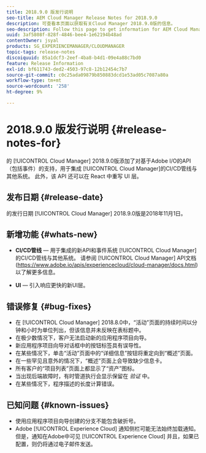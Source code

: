 ```yaml
---
title: 2018.9.0 版发行说明
seo-title: AEM Cloud Manager Release Notes for 2018.9.0
description: 可查看本页面以获取有关Cloud Manager 2018.9.0版的信息。
seo-description: Follow this page to get information for AEM Cloud Manager Release 2018.9.0.
uuid: 3af5808f-828f-4846-bee4-1e62194b48ad
contentOwner: jsyal
products: SG_EXPERIENCEMANAGER/CLOUDMANAGER
topic-tags: release-notes
discoiquuid: 85a1dcf3-2eef-4ba8-b4d1-09e4a88c7bd0
feature: Release Information
exl-id: bf611743-ded2-4503-97c8-12b12454c7b7
source-git-commit: c0c25ada09879b850883dcd1e53ad05c7087a80a
workflow-type: tm+mt
source-wordcount: '258'
ht-degree: 9%

---
```


# 2018.9.0 版发行说明 {#release-notes-for}

的 [!UICONTROL Cloud Manager] 2018.9.0版添加了对基于Adobe I/O的API（包括事件）的支持，用于集成 [!UICONTROL Cloud Manager]的CI/CD管线与其他系统。 此外，该 API 还可以在 React 中重写 UI 层。

## 发布日期 {#release-date}

的发行日期 [!UICONTROL Cloud Manager] 2018.9.0版是2018年11月1日。

## 新增功能 {#whats-new}

* **CI/CD管线**  — 用于集成的新API和事件系统 [!UICONTROL Cloud Manager]的CI/CD管线与其他系统。 请参阅 [!UICONTROL Cloud Manager] API文档(https://www.adobe.io/apis/experiencecloud/cloud-manager/docs.html)以了解更多信息。

* **UI**  — 引入响应更快的新UI层。

## 错误修复 {#bug-fixes}

* 在 [!UICONTROL Cloud Manager] 2018.8.0中，“活动”页面的持续时间以分钟和小时为单位列出，但该信息并未反映在表标题中。
* 在极少数情况下，客户无法启动新的应用程序项目向导。
* 新应用程序项目向导对话框中的按钮标签具有误导性。
* 在某些情况下，单击“活动”页面中的“详细信息”按钮将重定向到“概述”页面。
* 在一些罕见且意外的情况下，“概述”页面上会导致缺少信息卡。
* 所有客户的“项目列表”页面上都显示了“资产”图标。
* 当出现后端故障时，有时管道执行会显示保留在 *验证* 中。
* 在某些情况下，程序描述的长度计算错误。

## 已知问题 {#known-issues}

* 使用应用程序项目向导创建的分支不能包含破折号。
* Adobe [!UICONTROL Experience Cloud] 通知侧栏可能无法始终加载通知。 但是，通知在Adobe中可见 [!UICONTROL Experience Cloud] 并且，如果已配置，则仍将通过电子邮件发送。
